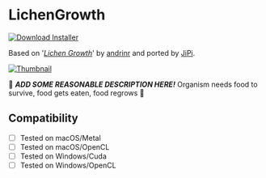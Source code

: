 # LichenGrowth
[![Download Installer](https://img.shields.io/static/v1?label=Download&message=LichenGrowth-Installer.lua&color=blue)](LichenGrowth-Installer.lua "Installer")

Based on '_[Lichen Growth](https://www.shadertoy.com/view/ttdcWM)_' by [andrinr](https://www.shadertoy.com/user/andrinr) and ported by [JiPi](../../Site/Profiles/JiPi.md).

[![Thumbnail](LichenGrowth_320x180.png)](https://www.shadertoy.com/view/ttdcWM "View on Shadertoy.com")

:construction: ***ADD SOME REASONABLE DESCRIPTION HERE!*** Organism needs food to survive, food gets eaten, food regrows :construction:

## Compatibility
- [ ] Tested on macOS/Metal
- [ ] Tested on macOS/OpenCL
- [ ] Tested on Windows/Cuda
- [ ] Tested on Windows/OpenCL
